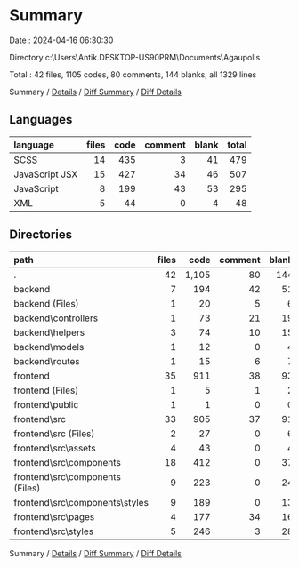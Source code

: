 # Summary

Date : 2024-04-16 06:30:30

Directory c:\\Users\\Antik.DESKTOP-US90PRM\\Documents\\Agaupolis

Total : 42 files,  1105 codes, 80 comments, 144 blanks, all 1329 lines

Summary / [Details](details.md) / [Diff Summary](diff.md) / [Diff Details](diff-details.md)

## Languages
| language | files | code | comment | blank | total |
| :--- | ---: | ---: | ---: | ---: | ---: |
| SCSS | 14 | 435 | 3 | 41 | 479 |
| JavaScript JSX | 15 | 427 | 34 | 46 | 507 |
| JavaScript | 8 | 199 | 43 | 53 | 295 |
| XML | 5 | 44 | 0 | 4 | 48 |

## Directories
| path | files | code | comment | blank | total |
| :--- | ---: | ---: | ---: | ---: | ---: |
| . | 42 | 1,105 | 80 | 144 | 1,329 |
| backend | 7 | 194 | 42 | 51 | 287 |
| backend (Files) | 1 | 20 | 5 | 6 | 31 |
| backend\\controllers | 1 | 73 | 21 | 19 | 113 |
| backend\\helpers | 3 | 74 | 10 | 15 | 99 |
| backend\\models | 1 | 12 | 0 | 4 | 16 |
| backend\\routes | 1 | 15 | 6 | 7 | 28 |
| frontend | 35 | 911 | 38 | 93 | 1,042 |
| frontend (Files) | 1 | 5 | 1 | 2 | 8 |
| frontend\\public | 1 | 1 | 0 | 0 | 1 |
| frontend\\src | 33 | 905 | 37 | 91 | 1,033 |
| frontend\\src (Files) | 2 | 27 | 0 | 6 | 33 |
| frontend\\src\\assets | 4 | 43 | 0 | 4 | 47 |
| frontend\\src\\components | 18 | 412 | 0 | 37 | 449 |
| frontend\\src\\components (Files) | 9 | 223 | 0 | 24 | 247 |
| frontend\\src\\components\\styles | 9 | 189 | 0 | 13 | 202 |
| frontend\\src\\pages | 4 | 177 | 34 | 16 | 227 |
| frontend\\src\\styles | 5 | 246 | 3 | 28 | 277 |

Summary / [Details](details.md) / [Diff Summary](diff.md) / [Diff Details](diff-details.md)